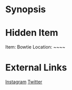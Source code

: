 # Synopsis


# Hidden Item
Item: Bowtie
Location: ~~~~

# External Links
[Instagram](https://www.instagram.com/p/CAv3_Z5D1GN/)
[Twitter]()